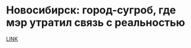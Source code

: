 # Новосибирск: город-сугроб, где мэр утратил связь с реальностью



[LINK](https://varlamov.ru/4216046.html)